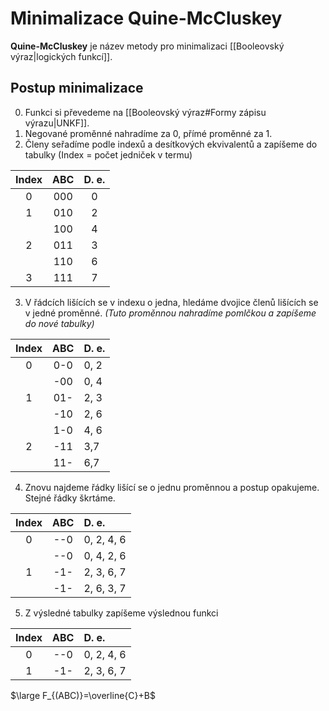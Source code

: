 # Minimalizace Quine-McCluskey
**Quine-McCluskey** je název metody pro minimalizaci [[Booleovský výraz|logických funkcí]].

## Postup minimalizace
0. Funkci si převedeme na [[Booleovský výraz#Formy zápisu výrazu|UNKF]].
1. Negované proměnné nahradíme za 0, přímé proměnné za 1.
2. Členy seřadíme podle indexů a desítkových ekvivalentů a zapíšeme do tabulky (Index = počet jedniček v termu)

|Index|ABC|D. e.|
|:--:|:--:|:--:|
|0|000|0|
|1|010|2|
||100|4|
|2|011|3|
||110|6|
|3|111|7|

3. V řádcích lišících se v indexu o jedna, hledáme dvojice členů lišících se v jedné proměnné. *(Tuto proměnnou nahradíme pomlčkou a zapíšeme do nové tabulky)*

|Index|ABC|D. e.|
|:--:|:--:|:--|
|0|0-0|0, 2|
||-00|0, 4|
|1|01-|2, 3|
||-10|2, 6|
||1-0|4, 6|
|2|-11|3,7|
||11-|6,7|

4. Znovu najdeme řádky lišící se o jednu proměnnou a postup opakujeme. Stejné řádky škrtáme.

|Index|ABC|D. e.|
|:--:|:--:|:--|
|0|--0|0, 2, 4, 6|
||--0|0, 4, 2, 6|
|1|-1-|2, 3, 6, 7|
||-1-|2, 6, 3, 7|

5. Z výsledné tabulky zapíšeme výslednou funkci

|Index|ABC|D. e.|
|:--:|:--:|:--|
|0|--0|0, 2, 4, 6|
|1|-1-|2, 3, 6, 7|

$\large F_{(ABC)}=\overline{C}+B$